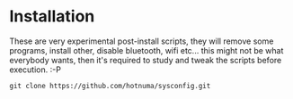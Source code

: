 # Installation

These are very experimental post-install scripts, they will remove some
programs, install other, disable bluetooth, wifi etc... this might not
be what everybody wants, then it's required to study and tweak the
scripts before execution. :-P
```
git clone https://github.com/hotnuma/sysconfig.git
```

